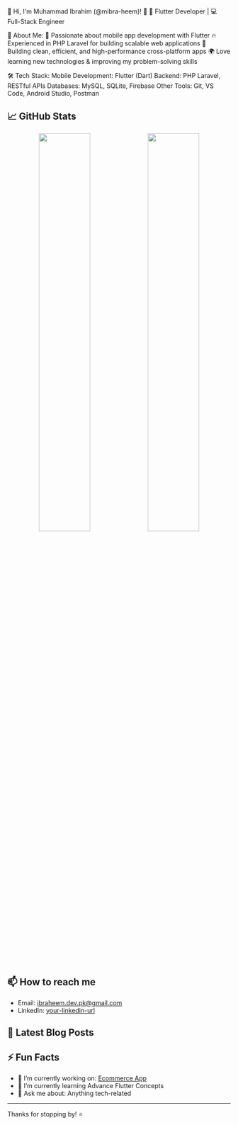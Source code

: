 🚀 Hi, I'm Muhammad Ibrahim (@mibra-heem)! 👋
🔹 Flutter Developer | 💻 Full-Stack Engineer

🌱 About Me:
💙 Passionate about mobile app development with Flutter
🔥 Experienced in PHP Laravel for building scalable web applications
📱 Building clean, efficient, and high-performance cross-platform apps
🌍 Love learning new technologies & improving my problem-solving skills

🛠 Tech Stack:
Mobile Development: Flutter (Dart)
Backend: PHP Laravel, RESTful APIs
Databases: MySQL, SQLite, Firebase
Other Tools: Git, VS Code, Android Studio, Postman

## 📈 GitHub Stats

<p align="center">
  <img src="https://github-readme-stats.vercel.app/api?username=mibra-heem&show_icons=true&theme=default" width="48%" />
  <img src="https://github-readme-stats.vercel.app/api/top-langs/?username=mibra-heem&layout=compact&theme=default" width="48%" />
</p>

## 📫 How to reach me
- Email: ibraheem.dev.pk@gmail.com
- LinkedIn: [your-linkedin-url](https://www.linkedin.com/in/mibra-heem-6b9aa4250/)

## 📝 Latest Blog Posts
<!-- BLOG-POST-LIST:START -->
<!-- Replace this comment with your latest blog posts -->
<!-- BLOG-POST-LIST:END -->

## ⚡ Fun Facts
- 🔭 I’m currently working on: [Ecommerce App](https://github.com/mibra-heem/ecommerce-app)
- 🌱 I’m currently learning Advance Flutter Concepts
- 💬 Ask me about: Anything tech-related

---

Thanks for stopping by! ⭐️
